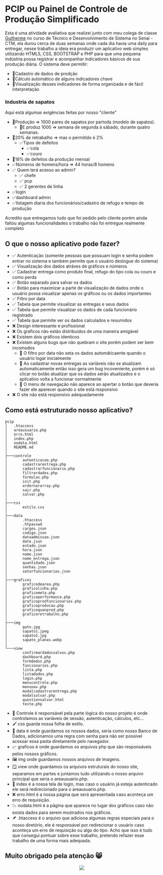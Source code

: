 # PCIP ou Painel de Controle de Produção Simplificado

Esta é uma atividade avaliativa que realizei junto com meu colega de classe [Guilherme](https://github.com/guilherme359) no curso de Técnico e Desenvolvimento de Sistema no Senai - CTM, ela durou cerca de duas semanas onde cada dia havia uma daily para entregar, nesse trabalho a ideia era produzir um aplicativo web simples utilizando HTML5, CSS, BOOTSTRAP e PHP para que uma pequena indústria possa registrar e acompanhar indicadores básicos de sua produção diária. O sistema deve permitir:
- 📑Cadastro de dados de prodção
- 📑Cálculo automático de alguns indicadores chave
- 📑Visualização desses indicadores de forma organizada e de fácil interpretação

### Industria de sapatos

Aqui está algumas exigências feitas por nosso "cliente"
- 📑Produção => 1000 pares de sapatos por partoda (modelo de sapatos). 
  -  📑E produz 1000 => semana de segunda à sábado, durante quatro semanas.
- 📑20% de retrabalho => mas o permitido é 2%
  - ✅Tipos de defeitos
    - ✅cola
    - ✅couro
- 📑18% de defeitos da produção mensal
- ✅Números de homens/hora => 44 horas/8 homens
- ✅ Quem terá acesso ao admin?
  - ✅ chefe
  - ✅ pcp
  - ✅ 2 gerentes de linha
- ✅login
- ✅dashboard admin
- ✅listagem diaria dos funcionários/cadastro de refugo e tempo de produção

Acredito que entregamos tudo que foi pedido pelo cliente porém ainda faltou algumas funcionalidades o trabalho não foi entregue realmente completo
## O que o nosso aplicativo pode fazer?
- ✅ Autenticação (somente pessoas que possuam login e senha podem entrar no sistema e também permite que o usuário deslogue do sistema)
- ✅ Visualização dos dados atráves de gráficos e números
- ✅ Cadastrar entrega como produto final, refugo do tipo cola ou couro e como perda
- ✅ Botão separado para salvar os dados
- ✅ Botão para maximizar a parte de visualização de dados onde o usuário possa visualizar apenas os gráficos ou os dados importantes
- ✅ Filtro por data
- ✅ Tabela que permite visualizar as entregas e seus dados
- ✅ Tabela que permite visualizar os dados de cada funcionário registrado
- ✅ Tabela que permite ver os dados calculados e resumidos
- ❌ Design interessante e profissional
- ❌ Os gráficos não estão distribuidos de uma maneira amigável
- ❌ Existem dois gráficos identicos
- ❌ Existem alguns bugs que não quebram o site porém podem ser bem incomodos
  - 📑 O filtro por data não seta os dados automáticaente quando o usuário logar inicialmente
  - 📑 Ao cadastrar novas entregas as variáveis não se atualizam automaticamente então isso gera um bug incoveniente, porém é só clicar no botão atualizar que os dados serão atualizados e o aplicativo volta a funcionar normalmente
  - 📑 O menu de navegação não aparece ao apertar o botão que deveria fazer ele aparecer quando o site está responsivo
- ❌ O site não está responsivo adequadamente

## Como está estruturado nosso aplicativo?
```
pcip
│   .htaccess
│   areausuario.php
│   erro.html
│   index.php
│   nodata.html
│   README.md
│
├───controle
│       autenticacao.php
│       cadastrarentrega.php
│       cadastrarfuncionario.php
│       filtrardados.php
│       formulas.php
│       init.php
│       ordernararray.php
│       sair.php
│       salvar.php
│
├───css
│       estilo.css
│
├───data
│       .htaccess
│       .htpasswd
│       cargos.json
│       codigo.json
│       dataadmissao.json
│       date.json
│       estado.json
│       hora.json
│       nome.json
│       nome_entrega.json
│       quantidade.json
│       senhas.json
│       setorfuncionarios.json
│
├───graficos
│       graficodearea.php
│       graficolinha.php
│       graficometa.php
│       graficoperformance.php
│       graficoprodfuncionarios.php
│       graficoproducao.php
│       graficoquanprod.php
│       graficoretrabalho.php
│
├───img
│       gato.jpg
│       sapato1.jpeg
│       sapato2.jpg
│       sapato_planas.webp
│
└───view
        confirmardadossalvos.php
        dashboard.php
        formdados.php
        funcionarios.php
        lista.php
        listadados.php
        login.php
        menucontrole.php
        menunav.php
        modalcadastrarentrega.php
        modalsalvar.php
        questionsalvar.html
        teste.php
```
- 🧠 Controle é responsável pela parte lógica do nosso projeto é onde controlamos as variáveis de sessão, autenticação, cálculos, etc...
- 🖌️ css guarda nossa folha de estilo.
- 🎲 data é onde guardamos os nossos dados, seria como nosso Banco de Dados, adicionamos uma regra com senha para não ser possível acessar essa pasta diretamente pelo navegador.
- 📈 graficos é onde guardamos os arquivos php que são responsáveis pelos nossos gráficos.
- 🖼️ img onde guardamos nossos arquivos de imagens.
- 🪟 view onde guardamos os arquivos estruturais do nosso site, separamos em partes e juntamos tudo utilizando o nosso arquivo principal que seria o areausuario.php.
- 📑 index é a nossa tela de login, mas caso o usuário já esteja autenticado ele será redirecionado para o areausuario.php.
- ❌ erro.html é a nossa página que será apresentada caso aconteça um erro de requisição.
- 📉 nodata.html é a página que aparece no lugar dos gráficos caso não exista dados para serem mostrados nos gráficos.
- 🪶 .htaccess é o arquivo que adiciona algumas regras especiais para o nosso diretório, ele é responsável por redirecionar o usuário caso aconteça um erro de requisição ou algo do tipo. 
Acho que isso é tudo que consegui pontuar sobre esse trabalho, pretendo refazer esse trabalho de uma forma mais adequada.
## Muito obrigado pela atenção 😸
<div align="center">

  <img src="https://media1.tenor.com/m/GOj9ZF_-ZOcAAAAC/cat.gif"> 
</div>
